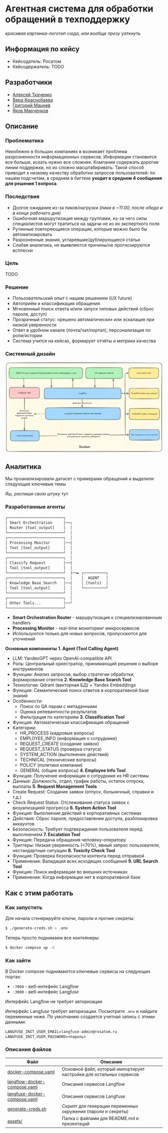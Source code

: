 # Агентная система для обработки обращений в техподдержку

*красивая картинка-логотип сюда, или вообще презу уаткнуть*

## Информация по кейсу

- Кейсодатель: Росатом
- Кейсодержатель: TODO

## Разработчики
- [Алексей Ткаченко](https://github.com/da-the-dev/)
- [Вера Краснобаева](https://github.com/Vera-bahval)
- [Григорий Мацнев](https://github.com/pe51k)
- [Яков Марченков](https://github.com/RipYashok)

## Описание 
### Проблематика
Неизбежно в больших компаниях в возникает проблема разрозненности информационных сервисов. Информации становится все больше, искать нужно все сложнее. Компании содержать дорогие линии поддержки, но их сложно масштабиривать. Такой способ приводит к низкому качеству обработки запросов пользователей: по нашим подсчетам, в среднем в бигтехе **уходит в среднем 4 сообщения для решения 1 вопроса**.

### Последствия
- Долгое ожидание из-за пиков/нагрузки *(пики в ~11:00, после обеда и в конце рабочего дня)*
- Ошибочная маршрутизация между группами, из-за чего силы специалистов могут тратиться на задачи не из их экспертного поля
- Рутинные повторяющиеся операции, которые можно было бы автоматизировать
- Разрозненные знания, устаревшие/дублирующиеся статьи
- Слабая аналитика, не выявляются причины/не прогнозируются всплески

### Цель
TODO

### Решение
- Пользовательский опыт с нашим решением (UX future)
- Автоприём и классификация обращения
- Мгновенный поиск ответа и/или запуск типовых действий (сброс пароля, доступ)
- Прозрачный статус: «решено автоматически» или эскалация при низкой уверенности
- Ответ в удобном канале (почта/чат/портал), персонализация по роли/истории
- Система учится на кейсах, формирует отчёты и метрики качества

### Системный дизайн

![Системный дизайн](./assests/system_design.png "Системный дизайн")  


## Аналитика

Мы проанализировали датасет с примерами обращений и выделили следующие ключевые темы

*Яш, распиши свою штуку тут*

### Разработанные агенты

```
┌─────────────────────────┐
│ Smart Orchestration     │──┐
│ Router [tool_output]    │  │
└─────────────────────────┘  │
┌─────────────────────────┐  │
│ Processing Monitor      │──┤
│ Tool [tool_output]      │  │
└─────────────────────────┘  │
┌─────────────────────────┐  │
│ Classify Request        │──┤
│ Tool [tool_output]      │  │
└─────────────────────────┘  ├──► ┌──────────┐
┌─────────────────────────┐  │    │  AGENT   │
│ Knowledge Base Search   │──┤    │ [tools]  │
│ Tool [tool_output]      │  │    └──────────┘
└─────────────────────────┘  │
┌─────────────────────────┐  │
│ Other Tools...          │──┘
└─────────────────────────┘
```
- **Smart Orchestration Router** - маршрутизация к специализированным handlers
- **Processing Monitor** - real-time мониторинг микросервисов
- Используются только для новых вопросов, пропускаются для уточнений

**Основные компоненты**
**1. Agent (Tool Calling Agent)**
- LLM: YandexGPT через OpenAI-compatible API
- Роль: Центральный оркестратор, принимающий решения о выборе инструментов
- Функции: Анализ запросов, выбор стратегии обработки, формирование ответов
**2. Knowledge Base Search Tool**
- Технологии: Qdrant (векторная БД) + Yandex Embeddings
- Функция: Семантический поиск ответов в корпоративной базе знаний
- Особенности:
    - Поиск по QA парам с метаданными
    - Оценка релевантности результатов
    - Фильтрация по категориям
**3. Classification Tool**
- Функция: Автоматическая классификация обращений
- Категории:
  - HR_PROCESS (кадровые вопросы)
  - EMPLOYEE_INFO (информация о сотруднике)
  - REQUEST_CREATE (создание заявок)
  - REQUEST_STATUS (проверка статуса)
  - SYSTEM_ACTION (выполнение действий)
  - TECHNICAL (технические вопросы)
  - POLICY (политики компании)
  - GENERAL (общие вопросы)
**4. Employee Info Tool**
- Функция: Получение информации о сотруднике из HR системы
- Данные: Должность, отдел, график работы, остаток отпуска, выплаты
**5. Request Management Tools**
- Create Request: Создание заявок (отпуск, больничный, справки и т.д.)
- Check Request Status: Отслеживание статуса заявок с визуализацией прогресса
**6. System Action Tool**
- Функция: Выполнение действий в корпоративных системах
- Действия: Сброс пароля, предоставление доступа, разблокировка аккаунтов
- Безопасность: Требует подтверждения пользователя перед выполнением
**7. Escalation Tool**
- Функция: Передача обращения человеку-оператору
- Триггеры: Низкая уверенность (<70%), явный запрос пользователя, нестандартные ситуации
**8. Toxicity Check Tool**
- Функция: Проверка безопасности контента перед отправкой
- Применение: Валидация всех исходящих сообщений
**9. URL Search Tool**
- Функция: Поиск информации во внешних источниках
- Применение: Когда информации нет в корпоративной базе

## Как с этим работать
### Как запустить
Для начала сгенерируйте ключи, пароли и прочие секреты:
```bash
$ ./generate-creds.sh > .env
```

Теперь просто поднимаем все контейнеры:
```bash
$ docker compose up -d
```

### Как зайти
В Docker compose поднимаются ключевые сервисы на следующих портах:
- `:7860` - веб-интефейс Lang*flow*
- `:3000` - веб-интефейс Lang*fuse*

Интерфейс Lang*flow* не требует авторизации

Интерфейс Lang*fuse* требует авторизации. Посмотрите `.env` и найдите переменные ниже. По умолчанию создается учетная запись с этими данными:
```env
LANGFUSE_INIT_USER_EMAIL=langfuse-admin@rosatom.ru
LANGFUSE_INIT_USER_PASSWORD=<пароль>
```

### Описания файлов
| Файл                                                         | Описание                                                            |
| ------------------------------------------------------------ | ------------------------------------------------------------------- |
| [docker-compose.yaml](docker-compose.yaml)                   | Основной файл, который импортирует настройки для остальных сервисов |
| [langflow-docker-compose.yaml](langflow-docker-compose.yaml) | Описания сервисов Langflow                                          |
| [langfuse-docker-compose.yaml](langfuse-docker-compose.yaml) | Описания сервисов Langfuse                                          |
| [generate-creds.sh](generate-creds.sh)                       | Скрипт для генерации переменных окружения (пароли и секреты)        |
| [assets/](assets/)                                           | Папка с файлами для README.md и презентаций                         |

